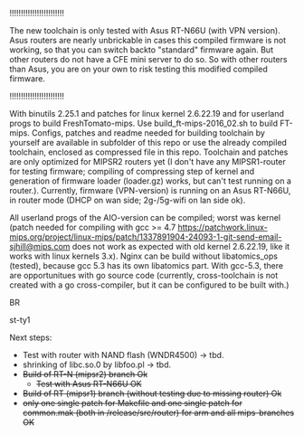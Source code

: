 !!!!!!!!!!!!!!!!!!!!!!!!

The new toolchain is only tested with Asus RT-N66U (with VPN version). Asus routers are nearly unbrickable in cases this compiled firmware is not working, so that you can switch backto "standard" firmware again. But other routers do not have a CFE mini server to do so.
So with other routers than Asus, you are on your own to risk testing this modified compiled firmware.

!!!!!!!!!!!!!!!!!!!!!!!!

With binutils 2.25.1 and patches for linux kernel 2.6.22.19 and for userland progs to build FreshTomato-mips. 
Use build_ft-mips-2016_02.sh to build FT-mips. Configs, patches and readme needed for building toolchain by yourself are available in subfolder of this repo or use the already compiled toolchain, enclosed as compressed file in this repo.
Toolchain and patches are only optimized for MIPSR2 routers yet (I don't have any MIPSR1-router for testing firmware; compiling of compressing step of kernel and generation of firmware loader (loader.gz) works, but can't test running on a router.). 
Currently, firmware (VPN-version) is running on an Asus RT-N66U, in router mode (DHCP on wan side; 2g-/5g-wifi on lan side ok). 

All userland progs of the AIO-version can be compiled; worst was kernel (patch needed for compiling with gcc >= 4.7 https://patchwork.linux-mips.org/project/linux-mips/patch/1337891904-24093-1-git-send-email-sjhill@mips.com does not work as expected with old kernel 2.6.22.19, like it works with linux kernels 3.x).
Nginx can be build without libatomics_ops (tested), because gcc 5.3 has its own libatomics part.
With gcc-5.3, there are opportunitues with go source code (currently, cross-toolchain is not created with a go cross-compiler, but it can be configured to be built with.)

BR

st-ty1

Next steps:
- Test with router with NAND flash (WNDR4500) -> tbd.
- shrinking of libc.so.0 by libfoo.pl   -> tbd.
- ~~Build of RT-N (mipsr2) branch				      Ok~~
   - ~~Test with Asus RT-N66U				      OK~~
- ~~Build of RT (mipsr1) branch (without testing due to missing router)		      Ok~~
- ~~only one single patch for Makefile and one single patch for common.mak (both in /release/src/router) for arm and all mips-branches      OK~~
